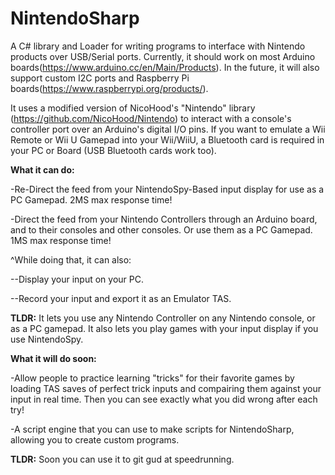 # NintendoSharp
A C# library and Loader for writing programs to interface with Nintendo products over USB/Serial ports. Currently, it should work on most Arduino boards(https://www.arduino.cc/en/Main/Products). In the future, it will also support custom I2C ports and Raspberry Pi boards(https://www.raspberrypi.org/products/).

It uses a modified version of NicoHood's "Nintendo" library (https://github.com/NicoHood/Nintendo) to interact with a console's controller port over an Arduino's digital I/O pins. If you want to emulate a Wii Remote or Wii U Gamepad into your Wii/WiiU, a Bluetooth card is required in your PC or Board (USB Bluetooth cards work too).


<b>What it can do:</b>

-Re-Direct the feed from your NintendoSpy-Based input display for use as a PC Gamepad. 2MS max response time!

-Direct the feed from your Nintendo Controllers through an Arduino board, and to their consoles and other consoles. Or use them as a PC Gamepad. 1MS max response time!

^While doing that, it can also:

--Display your input on your PC.

--Record your input and export it as an Emulator TAS.

<b>TLDR:</b> It lets you use any Nintendo Controller on any Nintendo console, or as a PC gamepad. It also lets you play games with your input display if you use NintendoSpy.


<b>What it will do soon:</b>

-Allow people to practice learning "tricks" for their favorite games by loading TAS saves of perfect trick inputs and compairing them against your input in real time. Then you can see exactly what you did wrong after each try!

-A script engine that you can use to make scripts for NintendoSharp, allowing you to create custom programs.

<b>TLDR:</b> Soon you can use it to git gud at speedrunning.
